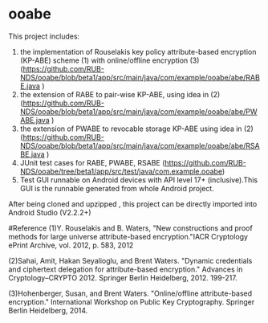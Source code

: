 # ooabe
This project includes:
1. the implementation of Rouselakis key policy attribute-based encryption (KP-ABE) scheme (1) with online/offline encryption (3) (https://github.com/RUB-NDS/ooabe/blob/beta1/app/src/main/java/com/example/ooabe/abe/RABE.java )
2. the extension of RABE to pair-wise KP-ABE, using idea in (2) (https://github.com/RUB-NDS/ooabe/blob/beta1/app/src/main/java/com/example/ooabe/abe/PWABE.java )
3. the extension of PWABE to revocable storage KP-ABE using idea in (2) (https://github.com/RUB-NDS/ooabe/blob/beta1/app/src/main/java/com/example/ooabe/abe/RSABE.java )
4. JUnit test cases for RABE, PWABE, RSABE (https://github.com/RUB-NDS/ooabe/tree/beta1/app/src/test/java/com.example.ooabe)
5. Test GUI runnable on Android devices with API level 17+ (inclusive).This GUI is the runnable generated from whole Android project.

After being cloned and upzipped , this project can be directly imported into Android Studio (V2.2.2+)

#Reference
(1)Y. Rouselakis and B. Waters,
"New constructions and proof methods for large universe attribute-based
   encryption."IACR Cryptology ePrint Archive, vol. 2012, p. 583, 2012

(2)Sahai, Amit, Hakan Seyalioglu, and Brent Waters.
"Dynamic credentials and ciphertext delegation for attribute-based encryption."
Advances in Cryptology–CRYPTO 2012. Springer Berlin Heidelberg, 2012. 199-217.

(3)Hohenberger, Susan, and Brent Waters. "Online/offline attribute-based encryption."
International Workshop on Public Key Cryptography. Springer Berlin Heidelberg, 2014.